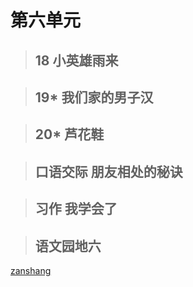 # 第六单元

<Ebook grade="xxyw4b" :pages="75" :paged="75" ></Ebook>

> ## 18 小英雄雨来

<Ebook grade="xxyw4b" :pages="76" :paged="84" ></Ebook>

> ## 19* 我们家的男子汉

<Ebook grade="xxyw4b" :pages="85" :paged="88" ></Ebook>

> ## 20* 芦花鞋

<Ebook grade="xxyw4b" :pages="89" :paged="94" ></Ebook>

> ## 口语交际 朋友相处的秘诀

<Ebook grade="xxyw4b" :pages="95" :paged="95" ></Ebook>

> ## 习作 我学会了

<Ebook grade="xxyw4b" :pages="96" :paged="96" ></Ebook>

> ## 语文园地六

<Ebook grade="xxyw4b" :pages="97" :paged="98" ></Ebook>

[zanshang](../res/zanshang.md ':include')